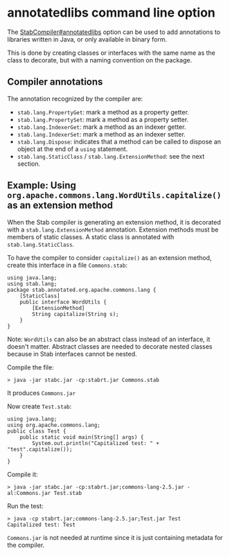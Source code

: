 # annotatedlibs command line option #

The [StabCompiler#annotatedlibs](StabCompiler#annotatedlibs.md) option can be used to add annotations to libraries written in Java, or only available in binary form.

This is done by creating classes or interfaces with the same name as the class to decorate, but with a naming convention on the package.

## Compiler annotations ##
The annotation recognized by the compiler are:
  * `stab.lang.PropertyGet`: mark a method as a property getter.
  * `stab.lang.PropertySet`: mark a method as a property setter.
  * `stab.lang.IndexerGet`: mark a method as an indexer getter.
  * `stab.lang.IndexerSet`: mark a method as an indexer setter.
  * `stab.lang.Dispose`: indicates that a method can be called to dispose an object at the end of a `using` statement.
  * `stab.lang.StaticClass` / `stab.lang.ExtensionMethod`: see the next section.

## Example: Using `org.apache.commons.lang.WordUtils.capitalize()` as an extension method ##

When the Stab compiler is generating an extension method, it is decorated with a `stab.lang.ExtensionMethod` annotation. Extension methods must be members of static classes. A static class is annotated with `stab.lang.StaticClass`.

To have the compiler to consider `capitalize()` as an extension method, create this interface in a file `Commons.stab`:
```
using java.lang;
using stab.lang;
package stab.annotated.org.apache.commons.lang {
    [StaticClass]
    public interface WordUtils {
        [ExtensionMethod]
        String capitalize(String s);
    }
}
```
Note: `WordUtils` can also be an abstract class instead of an interface, it doesn't matter. Abstract classes are needed to decorate nested classes because in Stab interfaces cannot be nested.

Compile the file:
```
> java -jar stabc.jar -cp:stabrt.jar Commons.stab
```
It produces `Commons.jar`

Now create `Test.stab`:
```
using java.lang;
using org.apache.commons.lang;
public class Test {
    public static void main(String[] args) {
        System.out.println("Capitalized test: " + "test".capitalize());
    }
}
```

Compile it:
```
> java -jar stabc.jar -cp:stabrt.jar;commons-lang-2.5.jar -al:Commons.jar Test.stab
```

Run the test:
```
> java -cp stabrt.jar;commons-lang-2.5.jar;Test.jar Test
Capitalized test: Test
```
`Commons.jar` is not needed at runtime since it is just containing metadata for the compiler.